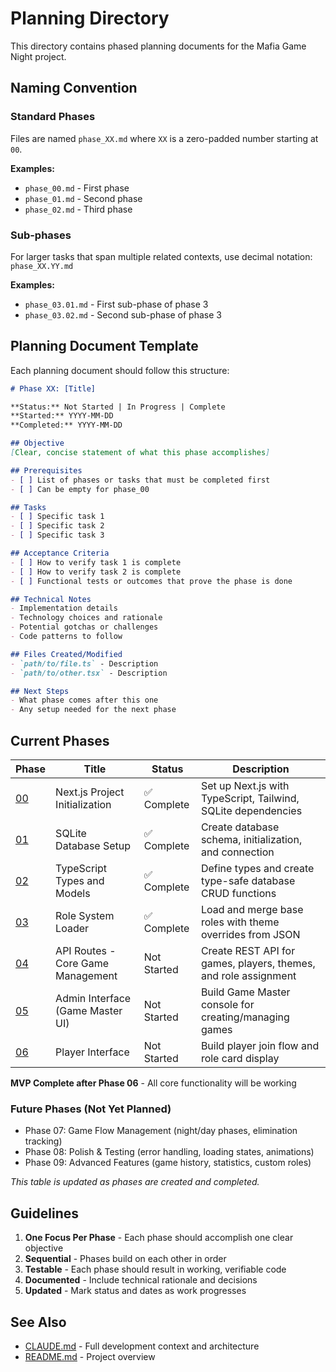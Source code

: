 # Planning Directory

This directory contains phased planning documents for the Mafia Game Night project.

## Naming Convention

### Standard Phases
Files are named `phase_XX.md` where `XX` is a zero-padded number starting at `00`.

**Examples:**
- `phase_00.md` - First phase
- `phase_01.md` - Second phase
- `phase_02.md` - Third phase

### Sub-phases
For larger tasks that span multiple related contexts, use decimal notation: `phase_XX.YY.md`

**Examples:**
- `phase_03.01.md` - First sub-phase of phase 3
- `phase_03.02.md` - Second sub-phase of phase 3

## Planning Document Template

Each planning document should follow this structure:

```markdown
# Phase XX: [Title]

**Status:** Not Started | In Progress | Complete
**Started:** YYYY-MM-DD
**Completed:** YYYY-MM-DD

## Objective
[Clear, concise statement of what this phase accomplishes]

## Prerequisites
- [ ] List of phases or tasks that must be completed first
- [ ] Can be empty for phase_00

## Tasks
- [ ] Specific task 1
- [ ] Specific task 2
- [ ] Specific task 3

## Acceptance Criteria
- [ ] How to verify task 1 is complete
- [ ] How to verify task 2 is complete
- [ ] Functional tests or outcomes that prove the phase is done

## Technical Notes
- Implementation details
- Technology choices and rationale
- Potential gotchas or challenges
- Code patterns to follow

## Files Created/Modified
- `path/to/file.ts` - Description
- `path/to/other.tsx` - Description

## Next Steps
- What phase comes after this one
- Any setup needed for the next phase
```

## Current Phases

| Phase | Title | Status | Description |
|-------|-------|--------|-------------|
| [00](phase_00.md) | Next.js Project Initialization | ✅ Complete | Set up Next.js with TypeScript, Tailwind, SQLite dependencies |
| [01](phase_01.md) | SQLite Database Setup | ✅ Complete | Create database schema, initialization, and connection |
| [02](phase_02.md) | TypeScript Types and Models | ✅ Complete | Define types and create type-safe database CRUD functions |
| [03](phase_03.md) | Role System Loader | ✅ Complete | Load and merge base roles with theme overrides from JSON |
| [04](phase_04.md) | API Routes - Core Game Management | Not Started | Create REST API for games, players, themes, and role assignment |
| [05](phase_05.md) | Admin Interface (Game Master UI) | Not Started | Build Game Master console for creating/managing games |
| [06](phase_06.md) | Player Interface | Not Started | Build player join flow and role card display |

**MVP Complete after Phase 06** - All core functionality will be working

### Future Phases (Not Yet Planned)
- Phase 07: Game Flow Management (night/day phases, elimination tracking)
- Phase 08: Polish & Testing (error handling, loading states, animations)
- Phase 09: Advanced Features (game history, statistics, custom roles)

*This table is updated as phases are created and completed.*

## Guidelines

1. **One Focus Per Phase** - Each phase should accomplish one clear objective
2. **Sequential** - Phases build on each other in order
3. **Testable** - Each phase should result in working, verifiable code
4. **Documented** - Include technical rationale and decisions
5. **Updated** - Mark status and dates as work progresses

## See Also

- [CLAUDE.md](../CLAUDE.md) - Full development context and architecture
- [README.md](../README.md) - Project overview
